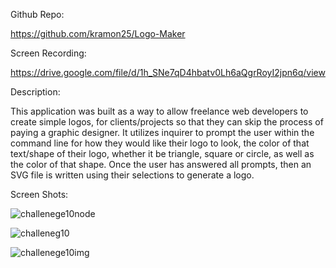 Github Repo:

https://github.com/kramon25/Logo-Maker

Screen Recording:

https://drive.google.com/file/d/1h_SNe7qD4hbatv0Lh6aQgrRoyI2jpn6q/view

Description:

This application was built as a way to allow freelance web developers to create simple logos, for clients/projects so that they can skip the process of paying a graphic designer. It utilizes inquirer to prompt the user within the command line for how they would like their logo to look, the color of that text/shape of their logo, whether it be triangle, square or circle, as well as the color of that shape. Once the user has answered all prompts, then an SVG file is written using their selections to generate a logo. 

Screen Shots: 

![challenege10node](https://github.com/kramon25/Logo-Maker/assets/133789904/fbc1f4bf-514c-4eb2-9245-726b68816e02)

![challeneg10 ](https://github.com/kramon25/Logo-Maker/assets/133789904/d8a1aac8-4ef8-49a4-bcfe-5b7b5ac252eb)

![challenege10img](https://github.com/kramon25/Logo-Maker/assets/133789904/1fca60b4-6e16-4340-bcc5-e2ae4842a77d)
